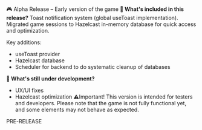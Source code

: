 🎮 Alpha Release – Early version of the game
**🔧 What's included in this release?**
Toast notification system (global useToast implementation). Migrated game sessions to Hazelcast in-memory database for quick access and optimization.

Key additions: 
- useToast provider
- Hazelcast database
- Scheduler for backend to do systematic cleanup of databases

**🚧 What's still under development?**
- UX/UI fixes
- Hazelcast optimization
⚠️Important! This version is intended for testers and developers. Please note that the game is not fully functional yet, and some elements may not behave as expected.

PRE-RELEASE
